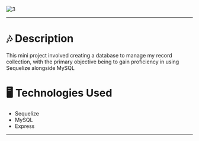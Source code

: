 ![3](https://github.com/jennherrarte/record-collection/assets/36706323/63ec770c-b541-466f-9c42-adb2c64e3bdf)

***
# 🎶 Description
This mini project involved creating a database to manage my record collection, with the primary objective being to gain proficiency in using Sequelize alongside MySQL

# 🖥️ Technologies Used

* Sequelize
* MySQL
* Express
***
